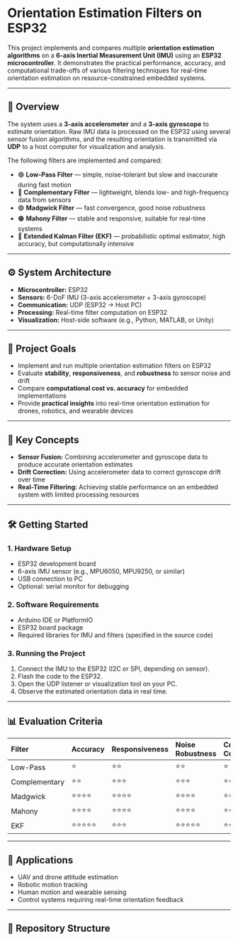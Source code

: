 # Orientation Estimation Filters on ESP32

This project implements and compares multiple **orientation estimation algorithms** on a **6-axis Inertial Measurement Unit (IMU)** using an **ESP32 microcontroller**. It demonstrates the practical performance, accuracy, and computational trade-offs of various filtering techniques for real-time orientation estimation on resource-constrained embedded systems.

---

## 🧭 Overview

The system uses a **3-axis accelerometer** and a **3-axis gyroscope** to estimate orientation. Raw IMU data is processed on the ESP32 using several sensor fusion algorithms, and the resulting orientation is transmitted via **UDP** to a host computer for visualization and analysis.

The following filters are implemented and compared:

- 🟢 **Low-Pass Filter** — simple, noise-tolerant but slow and inaccurate during fast motion  
- 🔵 **Complementary Filter** — lightweight, blends low- and high-frequency data from sensors  
- 🟣 **Madgwick Filter** — fast convergence, good noise robustness  
- 🟠 **Mahony Filter** — stable and responsive, suitable for real-time systems  
- 🔴 **Extended Kalman Filter (EKF)** — probabilistic optimal estimator, high accuracy, but computationally intensive  

---

## ⚙️ System Architecture

- **Microcontroller:** ESP32  
- **Sensors:** 6-DoF IMU (3-axis accelerometer + 3-axis gyroscope)  
- **Communication:** UDP (ESP32 → Host PC)  
- **Processing:** Real-time filter computation on ESP32  
- **Visualization:** Host-side software (e.g., Python, MATLAB, or Unity)  

---

## 🧩 Project Goals

- Implement and run multiple orientation estimation filters on ESP32  
- Evaluate **stability**, **responsiveness**, and **robustness** to sensor noise and drift  
- Compare **computational cost vs. accuracy** for embedded implementations  
- Provide **practical insights** into real-time orientation estimation for drones, robotics, and wearable devices  

---

## 🧠 Key Concepts

- **Sensor Fusion:** Combining accelerometer and gyroscope data to produce accurate orientation estimates  
- **Drift Correction:** Using accelerometer data to correct gyroscope drift over time  
- **Real-Time Filtering:** Achieving stable performance on an embedded system with limited processing resources  

---

## 🛠️ Getting Started

### 1. Hardware Setup
- ESP32 development board  
- 6-axis IMU sensor (e.g., MPU6050, MPU9250, or similar)  
- USB connection to PC  
- Optional: serial monitor for debugging  

### 2. Software Requirements
- Arduino IDE or PlatformIO  
- ESP32 board package  
- Required libraries for IMU and filters (specified in the source code)  

### 3. Running the Project
1. Connect the IMU to the ESP32 (I2C or SPI, depending on sensor).  
2. Flash the code to the ESP32.  
3. Open the UDP listener or visualization tool on your PC.  
4. Observe the estimated orientation data in real time.  

---

## 📊 Evaluation Criteria

| Filter | Accuracy | Responsiveness | Noise Robustness | Computation Cost |
|:-------|:----------|:----------------|:-----------------|:-----------------|
| Low-Pass | ⭐ | ⭐⭐ | ⭐⭐ | ⭐ |
| Complementary | ⭐⭐ | ⭐⭐⭐ | ⭐⭐⭐ | ⭐⭐ |
| Madgwick | ⭐⭐⭐⭐ | ⭐⭐⭐⭐ | ⭐⭐⭐⭐ | ⭐⭐⭐ |
| Mahony | ⭐⭐⭐⭐ | ⭐⭐⭐⭐ | ⭐⭐⭐⭐ | ⭐⭐⭐ |
| EKF | ⭐⭐⭐⭐⭐ | ⭐⭐⭐ | ⭐⭐⭐⭐⭐ | ⭐⭐⭐⭐⭐ |

---

## 🧩 Applications

- UAV and drone attitude estimation  
- Robotic motion tracking  
- Human motion and wearable sensing  
- Control systems requiring real-time orientation feedback  

---

## 📁 Repository Structure


